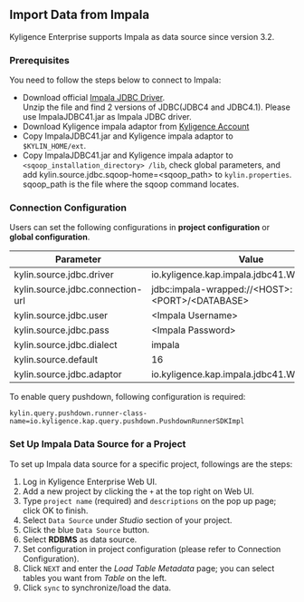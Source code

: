 ## Import Data from Impala

Kyligence Enterprise supports Impala as data source since version 3.2. 

### Prerequisites

You need to follow the steps below to connect to Impala:

- Download official [Impala JDBC Driver](https://www.cloudera.com/downloads/connectors/impala/jdbc/2-6-4.html).  
  Unzip the file and find 2 versions of JDBC(JDBC4 and JDBC4.1). Please use ImpalaJDBC41.jar as Impala JDBC driver.
- Download Kyligence impala adaptor from [Kyligence Account](http://download.kyligence.io/#/addons)
- Copy ImpalaJDBC41.jar and Kyligence impala adaptor to `$KYLIN_HOME/ext`. 
- Copy ImpalaJDBC41.jar and Kyligence impala adaptor to `<sqoop_installation_directory> /lib`, check global parameters, and add kylin.source.jdbc.sqoop-home=&lt;sqoop_path&gt; to `kylin.properties`. sqoop_path is the file where the sqoop command locates.

### Connection Configuration

Users can set the following configurations in **project configuration** or **global configuration**.

| Parameter                        | Value                                             |
| -------------------------------- | ------------------------------------------------- |
| kylin.source.jdbc.driver         | io.kyligence.kap.impala.jdbc41.WrappedDriver      |
| kylin.source.jdbc.connection-url | jdbc:impala-wrapped://&lt;HOST&gt;:&lt;PORT&gt;/&lt;DATABASE&gt;  |
| kylin.source.jdbc.user           | &lt;Impala Username&gt;                              |
| kylin.source.jdbc.pass           | &lt;Impala Password&gt;                               |
| kylin.source.jdbc.dialect        | impala                                            |
| kylin.source.default             | 16                                                |
| kylin.source.jdbc.adaptor        | io.kyligence.kap.impala.jdbc41.WrappedDriver      |

To enable query pushdown, following configuration is required:

```properties
kylin.query.pushdown.runner-class-name=io.kyligence.kap.query.pushdown.PushdownRunnerSDKImpl
```

### Set Up Impala Data Source for a Project

To set up Impala data source for a specific project, followings are the steps:

1. Log in Kyligence Enterprise Web UI.
2. Add a new project by clicking the `+` at the top right on Web UI. 
3. Type `project name` (required) and `descriptions` on the pop up page; click OK to finish.
4. Select `Data Source` under *Studio* section of your project.
5. Click the blue `Data Source` button.
6. Select **RDBMS** as data source.
7. Set configuration in project configuration (please refer to Connection Configuration).
8. Click `NEXT` and enter the *Load Table Metadata* page; you can select tables you want from *Table* on the left.
9. Click `sync` to synchronize/load the data. 